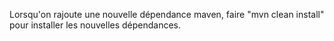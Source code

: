 Lorsqu'on rajoute une nouvelle dépendance maven, faire "mvn clean install"
pour installer les nouvelles dépendances.